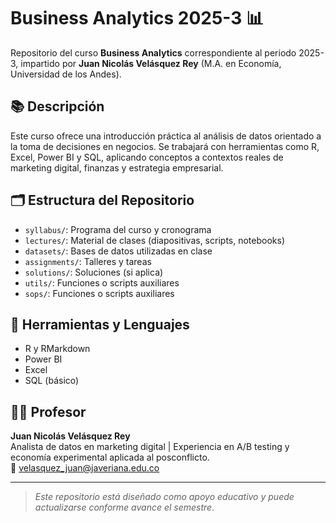 # Business Analytics 2025-3 📊

Repositorio del curso **Business Analytics** correspondiente al periodo 2025-3, impartido por **Juan Nicolás Velásquez Rey** (M.A. en Economía, Universidad de los Andes).

## 📚 Descripción
Este curso ofrece una introducción práctica al análisis de datos orientado a la toma de decisiones en negocios. Se trabajará con herramientas como R, Excel, Power BI y SQL, aplicando conceptos a contextos reales de marketing digital, finanzas y estrategia empresarial.

## 🗂 Estructura del Repositorio

- `syllabus/`: Programa del curso y cronograma
- `lectures/`: Material de clases (diapositivas, scripts, notebooks)
- `datasets/`: Bases de datos utilizadas en clase
- `assignments/`: Talleres y tareas
- `solutions/`: Soluciones (si aplica)
- `utils/`: Funciones o scripts auxiliares
-  `sops/`: Funciones o scripts auxiliares

## 📅 Herramientas y Lenguajes

- R y RMarkdown
- Power BI
- Excel
- SQL (básico)

## 👨‍🏫 Profesor
**Juan Nicolás Velásquez Rey**  
Analista de datos en marketing digital | Experiencia en A/B testing y economía experimental aplicada al posconflicto.  
📧 velasquez_juan@javeriana.edu.co

---

> *Este repositorio está diseñado como apoyo educativo y puede actualizarse conforme avance el semestre.*
